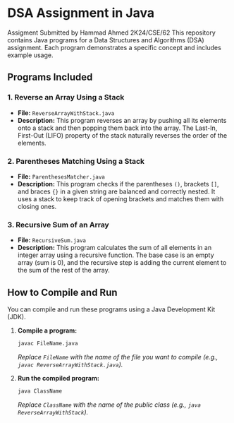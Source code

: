 # DSA Assignment in Java
Assigment Submitted by Hammad Ahmed 2K24/CSE/62
This repository contains Java programs for a Data Structures and Algorithms (DSA) assignment. Each program demonstrates a specific concept and includes example usage.

## Programs Included

### 1. Reverse an Array Using a Stack
* **File:** `ReverseArrayWithStack.java`
* **Description:** This program reverses an array by pushing all its elements onto a stack and then popping them back into the array. The Last-In, First-Out (LIFO) property of the stack naturally reverses the order of the elements.

### 2. Parentheses Matching Using a Stack
* **File:** `ParenthesesMatcher.java`
* **Description:** This program checks if the parentheses `()`, brackets `[]`, and braces `{}` in a given string are balanced and correctly nested. It uses a stack to keep track of opening brackets and matches them with closing ones.

### 3. Recursive Sum of an Array
* **File:** `RecursiveSum.java`
* **Description:** This program calculates the sum of all elements in an integer array using a recursive function. The base case is an empty array (sum is 0), and the recursive step is adding the current element to the sum of the rest of the array.

## How to Compile and Run

You can compile and run these programs using a Java Development Kit (JDK).

1.  **Compile a program:**
    ```sh
    javac FileName.java
    ```
    *Replace `FileName` with the name of the file you want to compile (e.g., `javac ReverseArrayWithStack.java`).*

2.  **Run the compiled program:**
    ```sh
    java ClassName
    ```
    *Replace `ClassName` with the name of the public class (e.g., `java ReverseArrayWithStack`).*
